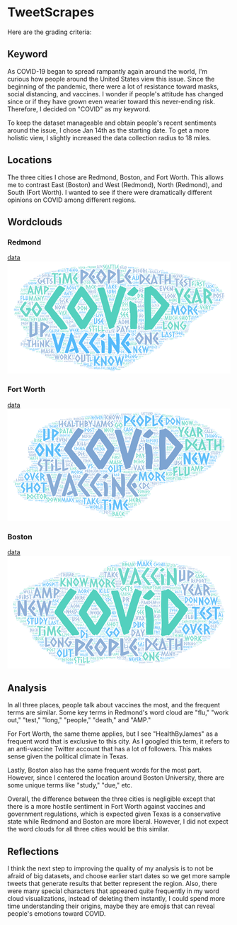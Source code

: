 # TweetScrapes

Here are the grading criteria:

## Keyword

As COVID-19 began to spread rampantly again around the world, I'm curious how people around the United States view this issue. Since the beginning of the pandemic, there were a lot of resistance toward masks, social distancing, and vaccines. I wonder if people's attitude has changed since or if they have grown even wearier toward this never-ending risk. Therefore, I decided on "COVID" as my keyword.

To keep the dataset manageable and obtain people's recent sentiments around the issue, I chose Jan 14th as the starting date. To  get a more holistic view, I slightly increased the data collection radius to 18 miles.

## Locations

The three cities I chose are Redmond, Boston, and Fort Worth. This allows me to contrast East (Boston) and West (Redmond), North (Redmond), and South (Fort Worth). I wanted to see if there were dramatically different opinions on COVID among different regions.

## Wordclouds

### Redmond
[data](https://drive.google.com/file/d/1LfRTV6eNwBbtIV6XshRbt8LnhiD8kqgV/view?usp=sharing)
![Redmond word cloud](img/Word%20Art%201.png)

### Fort Worth
[data](https://drive.google.com/file/d/1ydvmfMBuPR3plWPTfmQHiwkuCm_4oG0A/view?usp=sharing)
![fort worth word cloud](img/Word%20Art%202.png)

### Boston
[data](https://drive.google.com/file/d/155aUE5p5B0TlT1fqhusoTufH0UyLzPeF/view?usp=sharing)
![boston word cloud](img/Word%20Art%203.png)

## Analysis

In all three places, people talk about vaccines the most, and the  frequent terms are similar. Some key terms in Redmond's word cloud are "flu," "work out," "test," "long," "people," "death," and "AMP." 

For Fort Worth, the same theme applies, but I see "HealthByJames" as a frequent word that is exclusive to this city. As I googled this term, it refers to an anti-vaccine Twitter account that has a lot of followers. This makes sense given the political climate in Texas.

Lastly, Boston also has the same frequent words for the most part. However, since I centered the location around Boston University, there are some unique terms like "study," "due," etc.

Overall, the difference between the three cities is negligible except that there is a more hostile sentiment in Fort Worth against vaccines and government regulations, which is expected given Texas is a conservative state while Redmond and Boston are more liberal. However, I did not expect the word clouds for all three cities would be this similar.

## Reflections

I think the next step to improving the quality of my analysis is to not be afraid of big datasets, and choose earlier start dates so we get more sample tweets that generate results that better represent the region. Also, there were many special characters that appeared quite frequently in my word cloud visualizations, instead of deleting them instantly, I could spend more time understanding their origins, maybe they are emojis that can reveal people's emotions toward COVID.
